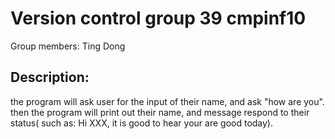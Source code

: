 # Version control group 39 cmpinf10
Group members: Ting Dong 

## Description:
the program will ask user for the input of their name, and ask "how are you".
then the program will print out their name, and message respond to their status( such as: Hi XXX, it is good to hear your are good today).
